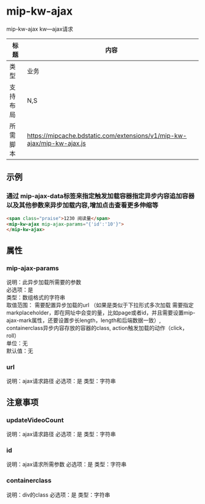 # mip-kw-ajax

mip-kw-ajax kw—ajax请求

标题|内容
----|----
类型|业务
支持布局|N,S|
所需脚本|https://mipcache.bdstatic.com/extensions/v1/mip-kw-ajax/mip-kw-ajax.js

## 示例

### 通过 mip-ajax-data标签来指定触发加载容器指定异步内容追加容器以及其他参数来异步加载内容,增加点击查看更多伸缩等
```html
<span class="praise">1230 阅读量</span>
<mip-kw-ajax mip-ajax-params="{'id':'10'}">
</mip-kw-ajax>
```

## 属性

### mip-ajax-params

说明：此异步加载所需要的参数   
必选项：是   
类型：数组格式的字符串   
取值范围：   需要配置异步加载的url （如果是类似于下拉形式多次加载 需要指定markplaceholder，即在网址中会变的量，比如page或者id，并且需要设置mip-ajax-mark属性，还要设置步长length，length和后端数据一致）,   containerclass异步内容存放的容器的class,    action触发加载的动作（click，roll）   
单位：无   
默认值：无 

### url

说明：ajax请求路径
必选项：是
类型：字符串
## 注意事项

### updateVideoCount

说明：ajax请求路径
必选项：是
类型：字符串


### id

说明：ajax请求所需参数
必选项：是
类型：字符串


### containerclass

说明：div的class
必选项：是
类型：字符串

